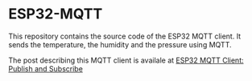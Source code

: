 # ESP32-MQTT

This repository contains the source code of the ESP32 MQTT client. It sends the temperature, the humidity and the pressure using MQTT.

The post describing this MQTT client is availale at [ESP32 MQTT Client: Publish and Subscribe](https://www.survivingwithandroid.com/esp32-mqtt-client-publish-and-subscribe/)
